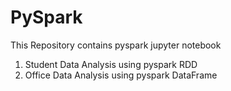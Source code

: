 # PySpark

This Repository contains pyspark jupyter notebook

1) Student Data Analysis using pyspark RDD
2) Office Data Analysis using pyspark DataFrame
